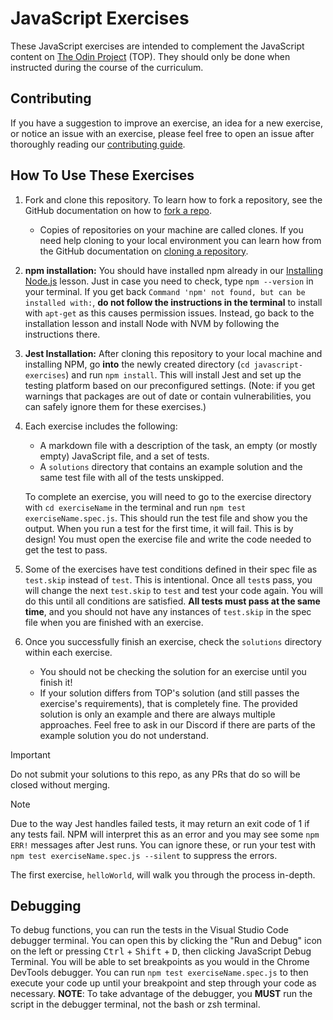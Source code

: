 # JavaScript Exercises

These JavaScript exercises are intended to complement the JavaScript content on [The Odin Project](https://www.theodinproject.com/) (TOP). They should only be done when instructed during the course of the curriculum.

## Contributing

If you have a suggestion to improve an exercise, an idea for a new exercise, or notice an issue with an exercise, please feel free to open an issue after thoroughly reading our [contributing guide](https://github.com/TheOdinProject/javascript-exercises/blob/main/CONTRIBUTING.md).

## How To Use These Exercises

1. Fork and clone this repository. To learn how to fork a repository, see the GitHub documentation on how to [fork a repo](https://docs.github.com/en/get-started/quickstart/fork-a-repo).
   - Copies of repositories on your machine are called clones. If you need help cloning to your local environment you can learn how from the GitHub documentation on [cloning a repository](https://docs.github.com/en/github/creating-cloning-and-archiving-repositories/cloning-a-repository-from-github/cloning-a-repository).
1. **npm installation:** You should have installed npm already in our [Installing Node.js](https://www.theodinproject.com/paths/foundations/courses/foundations/lessons/installing-node-js) lesson. Just in case you need to check, type `npm --version` in your terminal. If you get back `Command 'npm' not found, but can be installed with:`, **do not follow the instructions in the terminal** to install with `apt-get` as this causes permission issues. Instead, go back to the installation lesson and install Node with NVM by following the instructions there.
1. **Jest Installation:** After cloning this repository to your local machine and installing NPM, go **into** the newly created directory (`cd javascript-exercises`) and run `npm install`. This will install Jest and set up the testing platform based on our preconfigured settings. (Note: if you get warnings that packages are out of date or contain vulnerabilities, you can safely ignore them for these exercises.)
1. Each exercise includes the following:

   - A markdown file with a description of the task, an empty (or mostly empty) JavaScript file, and a set of tests.
   - A `solutions` directory that contains an example solution and the same test file with all of the tests unskipped.

   To complete an exercise, you will need to go to the exercise directory with `cd exerciseName` in the terminal and run `npm test exerciseName.spec.js`. This should run the test file and show you the output. When you run a test for the first time, it will fail. This is by design! You must open the exercise file and write the code needed to get the test to pass.

1. Some of the exercises have test conditions defined in their spec file as `test.skip` instead of `test`. This is intentional. Once all `test`s pass, you will change the next `test.skip` to `test` and test your code again. You will do this until all conditions are satisfied. **All tests must pass at the same time**, and you should not have any instances of `test.skip` in the spec file when you are finished with an exercise.
1. Once you successfully finish an exercise, check the `solutions` directory within each exercise.
   - You should not be checking the solution for an exercise until you finish it!
   - If your solution differs from TOP's solution (and still passes the exercise's requirements), that is completely fine. The provided solution is only an example and there are always multiple approaches. Feel free to ask in our Discord if there are parts of the example solution you do not understand.

> [!IMPORTANT]
> Do not submit your solutions to this repo, as any PRs that do so will be closed without merging.

> [!NOTE]
> Due to the way Jest handles failed tests, it may return an exit code of 1 if any tests fail. NPM will interpret this as an error and you may see some `npm ERR!` messages after Jest runs. You can ignore these, or run your test with `npm test exerciseName.spec.js --silent` to suppress the errors.

The first exercise, `helloWorld`, will walk you through the process in-depth.

## Debugging

To debug functions, you can run the tests in the Visual Studio Code debugger terminal. You can open this by clicking the "Run and Debug" icon on the left or pressing <kbd>Ctrl</kbd> + <kbd>Shift</kbd> + <kbd>D</kbd>, then clicking JavaScript Debug Terminal. You will be able to set breakpoints as you would in the Chrome DevTools debugger. You can run `npm test exerciseName.spec.js` to then execute your code up until your breakpoint and step through your code as necessary. **NOTE**: To take advantage of the debugger, you **MUST** run the script in the debugger terminal, not the bash or zsh terminal.
